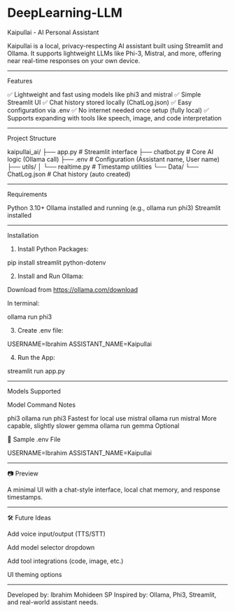 # DeepLearning-LLM

Kaipullai - AI Personal Assistant

Kaipullai is a local, privacy-respecting AI assistant built using Streamlit and Ollama. It supports lightweight LLMs like Phi-3, Mistral, and more, offering near real-time responses on your own device.


---
Features

✅ Lightweight and fast using models like phi3 and mistral
✅ Simple Streamlit UI
✅ Chat history stored locally (ChatLog.json)
✅ Easy configuration via .env
✅ No internet needed once setup (fully local)
✅ Supports expanding with tools like speech, image, and code interpretation


---
Project Structure

kaipullai_ai/
├── app.py              # Streamlit interface
├── chatbot.py          # Core AI logic (Ollama call)
├── .env                # Configuration (Assistant name, User name)
├── utils/
│   └── realtime.py     # Timestamp utilities
└── Data/
    └── ChatLog.json    # Chat history (auto created)


---
Requirements

Python 3.10+
Ollama installed and running (e.g., ollama run phi3)
Streamlit installed

---
Installation

1. Install Python Packages:
   
pip install streamlit python-dotenv

2. Install and Run Ollama:

Download from https://ollama.com/download

In terminal:

ollama run phi3

3. Create .env file:

USERNAME=Ibrahim
ASSISTANT_NAME=Kaipullai

4. Run the App:

streamlit run app.py

---

Models Supported

Model	Command	Notes

phi3	ollama run phi3	Fastest for local use
mistral	ollama run mistral	More capable, slightly slower
gemma	ollama run gemma	Optional


📁 Sample .env File

USERNAME=Ibrahim
ASSISTANT_NAME=Kaipullai

---

📷 Preview

A minimal UI with a chat-style interface, local chat memory, and response timestamps.

---

🛠 Future Ideas

Add voice input/output (TTS/STT)

Add model selector dropdown

Add tool integrations (code, image, etc.)

UI theming options



---

Developed by: Ibrahim Mohideen SP
Inspired by: Ollama, Phi3, Streamlit, and real-world assistant needs.



